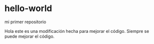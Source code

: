 # hello-world
mi primer repositorio

Hola este es una modificación hecha para mejorar el código.
Siempre se puede mejorar el código.
